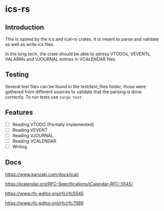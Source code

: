 # ics-rs

## Introduction

This is ispired by the ics and ical-rs crates. It is meant to parse and validate as well as write ics files.

In the long term, the crate should be able to adress VTODOs, VEVENTs, VALARMs and VJOURNAL entries in VCALENDAR files.

## Testing

Several test files can be found in the test/test_files folder, those were gathered from different sources to validate that the parsing is done correctly. To run tests use `cargo test`.

## Features

- [ ] Reading VTODO (Partially implemented)
- [ ] Reading VEVENT
- [ ] Reading VJOURNAL
- [ ] Reading VCALENDAR
- [ ] Writing

## Docs

<https://www.kanzaki.com/docs/ical/>

<https://icalendar.org/RFC-Specifications/iCalendar-RFC-5545/>

<https://www.rfc-editor.org/rfc/rfc5545>

<https://www.rfc-editor.org/rfc/rfc7986>
